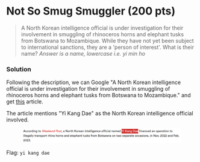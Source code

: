 # Not So Smug Smuggler (200 pts)

> A North Korean intelligence official is under investigation for their involvement in smuggling of rhinoceros horns and elephant tusks from Botswana to Mozambique. While they have not yet been subject to international sanctions, they are a 'person of interest'. What is their name? _Answer is a name, lowercase i.e. yi min ho_

### Solution

Following the description, we can Google "A North Korean intelligence official is under investigation for their involvement in smuggling of rhinoceros horns and elephant tusks from Botswana to Mozambique." and get [this](https://www.nknews.org/2024/03/un-investigating-claims-of-rampant-north-korean-wildlife-trafficking-in-africa/) article.

The article mentions "Yi Kang Dae" as the North Korean intelligence official involved.&#x20;

<figure><img src="../../../.gitbook/assets/image (11).png" alt=""><figcaption></figcaption></figure>

Flag: `yi kang dae`
